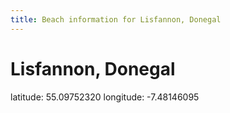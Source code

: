 ```yaml
---
title: Beach information for Lisfannon, Donegal
---
```

# Lisfannon, Donegal 

<div class="location-info">latitude: 55.09752320 longitude: -7.48146095</div>
<div></div>